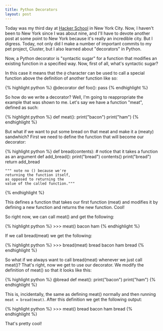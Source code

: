 ```yaml
---
title: Python Decorators
layout: post
---
```


Today was my third day at [Hacker School](http://hackerschool.com) in New York City. Now, I haven't been to New York since I was about nine, and I'll have to devote another post at some point to New York because it's really an incredible city. But I digress. Today, not only did I make a number of important commits to my pet project, Cluster, but I also learned about "decorators" in Python.

Now, a Python decorator is "syntactic sugar" for a function that modifies an existing function in a specified way. Now, first of all, what's syntactic sugar?

In this case it means that the `@` character can be used to call a special function above the definition of another function like so:

{% highlight python %}
    @decorator
    def foo():
        pass
{% endhighlight %}

So how do we write a decorator? Well, I'm going to reappropriate the example that was shown to me. Let's say we have a function "meat", defined as such:

{% highlight python %}
    def meat():
        print("bacon")
        print("ham")
{% endhighlight %}

But what if we want to put some bread on that meat and make it a (meaty) sandwhich? First we need to define the function that will become our decorator:

{% highlight python %}
    def bread(contents): 
    # notice that it takes a function as an argument
        def add_bread():
             print("bread")
             contents()
             print("bread")
        return add_bread

    """ note no () because we're 
    returning the function itself, 
    as opposed to returning the 
    value of the called function."""
{% endhighlight %}

This defines a function that takes our first function (meat) and modifies it by defining a new function and returns the new function. Cool!

So right now, we can call meat() and get the following:

{% highlight python %}
    >>> meat()
    bacon
    ham
{% endhighlight %}

If we call bread(meat) we get the following:

{% highlight python %}
    >>> bread(meat)
    bread
    bacon
    ham
    bread
{% endhighlight %}

So what if we always want to call bread(meat) whenever we just call meat()? That's right, now we get to use our decorator. We modify the definition of meat() so that it looks like this:

{% highlight python %}
    @bread
    def meat():
        print("bacon")
        print("ham")
{% endhighlight %}

This is, incidentally, the same as defining meat() normally and then running ```meat = bread(meat)```. After this definition we get the following output:

{% highlight python %}
    >>> meat()
    bread
    bacon
    ham
    bread
{% endhighlight %}


That's pretty cool!
